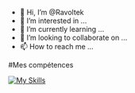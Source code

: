 - 👋 Hi, I’m @Ravoltek
- 👀 I’m interested in ...
- 🌱 I’m currently learning ...
- 💞️ I’m looking to collaborate on ...
- 📫 How to reach me ...

#Mes compétences

[![My Skills](https://skillicons.dev/icons?i=php,html,css,bash,c,linux)](https://skillicons.dev)
